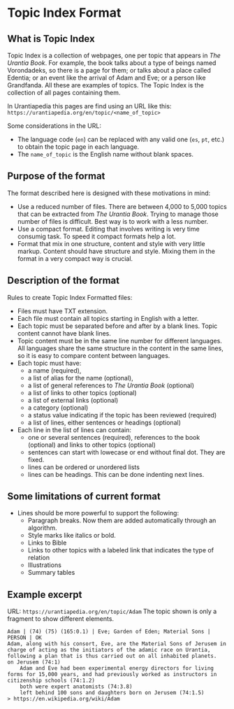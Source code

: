 # Topic Index Format

## What is Topic Index

Topic Index is a collection of webpages, one per topic that appears in _The Urantia Book_. For example, the book talks about a type of beings named Vorondadeks, so there is a page for them; or talks about a place called Edentia; or an event like the arrival of Adam and Eve; or a person like Grandfanda. All these are examples of topics. The Topic Index is the collection of all pages containing them.

In Urantiapedia this pages are find using an URL like this:
`https://urantiapedia.org/en/topic/<name_of_topic>`

Some considerations in the URL:
- The language code (`en`) can be replaced with any valid one (`es`, `pt`, etc.) to obtain the topic page in each language.
- The `name_of_topic` is the English name without blank spaces.

## Purpose of the format

The format described here is designed with these motivations in mind:
- Use a reduced number of files. There are between 4,000 to 5,000 topics that can be extracted from _The Urantia Book_. Trying to manage those number of files is difficult. Best way is to work with a less number.
- Use a compact format. Editing that involves writing is very time consumig task. To speed it compact formats help a lot.
- Format that mix in one structure, content and style with very little markup. Content should have structure and style. Mixing them in the format in a very compact way is crucial.

## Description of the format

Rules to create Topic Index Formatted files:
- Files must have TXT extension.
- Each file must contain all topics starting in English with a letter.
- Each topic must be separated before and after by a blank lines. Topic content cannot have blank lines.
- Topic content must be in the same line number for different languages. All languages share the same structure in the content in the same lines, so it is easy to compare content between languages.
- Each topic must have:
  -  a name (required), 
  -  a list of alias for the name (optional),
  -  a list of general references to _The Urantia Book_ (optional)
  -  a list of links to other topics (optional)
  -  a list of external links (optional)
  -  a category (optional)
  -  a status value indicating if the topic has been reviewed (required)
  -  a list of lines, either sentences or headings (optional)
- Each line in the list of lines can contain:
  - one or several sentences (required), references to the book (optional) and links to other topics (optional)
  - sentences can start with lowecase or end without final dot. They are fixed.
  - lines can be ordered or unordered lists
  - lines can be headings. This can be done indenting next lines.

## Some limitations of current format

- Lines should be more powerful to support the following:
  - Paragraph breaks. Now them are added automatically through an algorithm.
  - Style marks like italics or bold.
  - Links to Bible
  - Links to other topics with a labeled link that indicates the type of relation
  - Illustrations
  - Summary tables


## Example excerpt

URL: `https://urantiapedia.org/en/topic/Adam`
The topic shown is only a fragment to show different elements.

```
Adam | (74) (75) (165:0.1) | Eve; Garden of Eden; Material Sons | PERSON | OK
Adam, along with his consort, Eve, are the Material Sons of Jerusem in charge of acting as the initiators of the adamic race on Urantia, following a plan that is thus carried out on all inhabited planets.
on Jerusem (74:1)
	Adam and Eve had been experimental energy directors for living forms for 15,000 years, and had previously worked as instructors in citizenship schools (74:1.2)
	both were expert anatomists (74:3.8)
	left behind 100 sons and daughters born on Jerusem (74:1.5)
> https://en.wikipedia.org/wiki/Adam
```